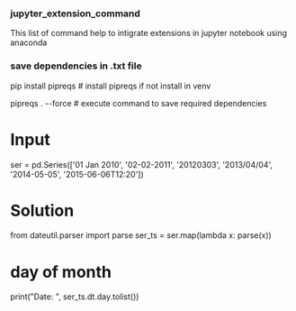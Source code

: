 ### jupyter_extension_command
 This list of command help to intigrate extensions in jupyter notebook using anaconda

### save dependencies in .txt file 
pip install pipreqs # install pipreqs if not install in venv

pipreqs . --force  # execute command to save required dependencies


# Input
ser = pd.Series(['01 Jan 2010', '02-02-2011', '20120303', '2013/04/04', '2014-05-05', '2015-06-06T12:20'])

# Solution
from dateutil.parser import parse
ser_ts = ser.map(lambda x: parse(x))

# day of month
print("Date: ", ser_ts.dt.day.tolist())
